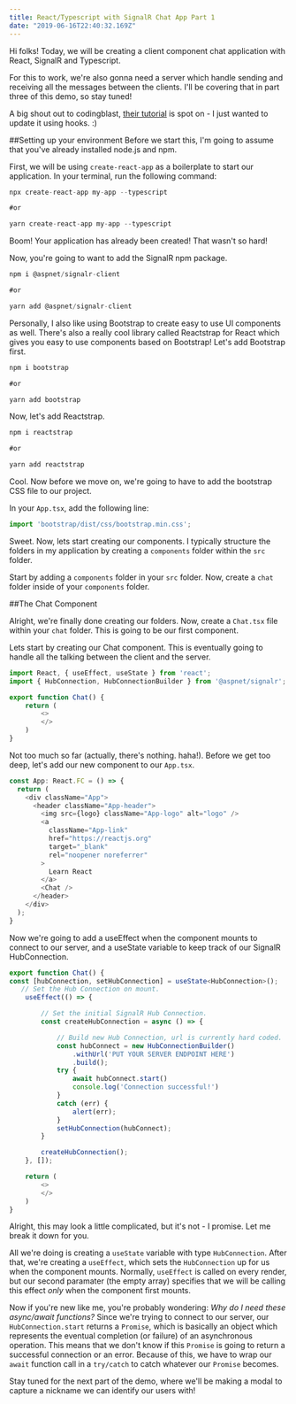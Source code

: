 ```yaml
---
title: React/Typescript with SignalR Chat App Part 1
date: "2019-06-16T22:40:32.169Z"
---
```


Hi folks! Today, we will be creating a client component chat application with React, SignalR and Typescript.

For this to work, we're also gonna need a server which handle sending and receiving all the messages between the clients. I'll be covering that in part three of this demo, so stay tuned!

A big shout out to codingblast, [their tutorial](https://codingblast.com/asp-net-core-signalr-chat-react/) is spot on - I just wanted to update it using hooks. :)

##Setting up your environment
Before we start this, I'm going to assume that you've already installed node.js and npm.

First, we will be using `create-react-app` as a boilerplate to start our application. In your terminal, run the following command:

```typescript
npx create-react-app my-app --typescript

#or 

yarn create-react-app my-app --typescript
```

Boom! Your application has already been created! That wasn't so hard!

Now, you're going to want to add the SignalR npm package.

```typescript
npm i @aspnet/signalr-client

#or

yarn add @aspnet/signalr-client
```

Personally, I also like using Bootstrap to create easy to use UI components as well. There's also a really cool library called Reactstrap for React which gives you easy to use components based on Bootstrap! Let's add Bootstrap first.

```typescript
npm i bootstrap

#or

yarn add bootstrap
```

Now, let's add Reactstrap.

```typescript
npm i reactstrap

#or

yarn add reactstrap
```

Cool. Now before we move on, we're going to have to add the bootstrap CSS file to our project.

In your `App.tsx`, add the following line:

```typescript
import 'bootstrap/dist/css/bootstrap.min.css';
```

Sweet. Now, lets start creating our components. I typically structure the folders in my application by creating a `components` folder within the `src` folder.

Start by adding a `components` folder in your `src` folder. Now, create a `chat` folder inside of your `components` folder.

##The Chat Component

Alright, we're finally done creating our folders. Now, create a `Chat.tsx` file within your `chat` folder. This is going to be our first component.

Lets start by creating our Chat component. This is eventually going to handle all the talking between the client and the server.

```typescript
import React, { useEffect, useState } from 'react';
import { HubConnection, HubConnectionBuilder } from '@aspnet/signalr';

export function Chat() {
    return (
        <>
        </>
    )
}
```

Not too much so far (actually, there's nothing. haha!). Before we get too deep, let's add our new component to our `App.tsx`.

```typescript
const App: React.FC = () => {
  return (
    <div className="App">
      <header className="App-header">
        <img src={logo} className="App-logo" alt="logo" />
        <a
          className="App-link"
          href="https://reactjs.org"
          target="_blank"
          rel="noopener noreferrer"
        >
          Learn React
        </a>
        <Chat />
      </header>
    </div>
  );
}
```

Now we're going to add a useEffect when the component mounts to connect to our server, and a useState variable to keep track of our SignalR HubConnection.

```typescript
export function Chat() {
const [hubConnection, setHubConnection] = useState<HubConnection>();
   // Set the Hub Connection on mount.
    useEffect(() => {

        // Set the initial SignalR Hub Connection.
        const createHubConnection = async () => {

            // Build new Hub Connection, url is currently hard coded.
            const hubConnect = new HubConnectionBuilder()
                .withUrl('PUT YOUR SERVER ENDPOINT HERE')
                .build();
            try {
                await hubConnect.start()
                console.log('Connection successful!')
            }
            catch (err) {
                alert(err);
            }
            setHubConnection(hubConnect);
        }

        createHubConnection();
    }, []);

    return (
        <>
        </>
    )
}
```

Alright, this may look a little complicated, but it's not - I promise. Let me break it down for you.

All we're doing is creating a `useState` variable with type `HubConnection`. After that, we're creating a `useEffect`, which sets the `HubConnection` up for us when the component mounts. Normally, `useEffect` is called on every render, but our second paramater (the empty array) specifies that we will be calling this effect *only* when the component first mounts.

Now if you're new like me, you're probably wondering: *Why do I need these async/await functions?* Since we're trying to connect to our server, our `HubConnection.start` returns a `Promise`, which is basically an object which represents the eventual completion (or failure) of an asynchronous operation. This means that we don't know if this `Promise` is going to return a successful connection or an error. Because of this, we have to wrap our `await` function call in a `try/catch` to catch whatever our `Promise` becomes.  

Stay tuned for the next part of the demo, where we'll be making a modal to capture a nickname we can identify our users with!





